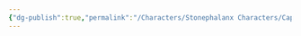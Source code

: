 ```yaml
---
{"dg-publish":true,"permalink":"/Characters/Stonephalanx Characters/Captain Sasu Burrito/"}
---
```


